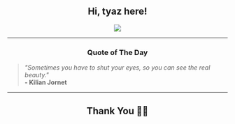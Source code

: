 <h2 align="center"> Hi, tyaz here!</h2>

<p align="center">
<a href="https://github.com/tyazx" alt="github streak"><img src="https://dvst-streak.herokuapp.com/?user=tyazx&theme=tokyonight&fire=DD472C"></a>
</p>

<hr>
<h3 align="center">Quote of The Day</h3>
<p align="center">
<blockquote>
<i>"Sometimes you have to shut your eyes, so you can see the real beauty."</i>
<br>
<b>- Kilian Jornet</b>
</blockquote>
</p>


<hr>
<h2 align="center">Thank You 🙏🏼</h2>

